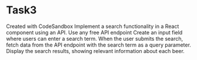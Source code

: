 # Task3

Created with CodeSandbox
Implement a search functionality in a React component using an API.
Use any free API endpoint
Create an input field where users can enter a search term.
When the user submits the search, fetch data from the API endpoint with the search term as a
query parameter.
Display the search results, showing relevant information about each beer.
